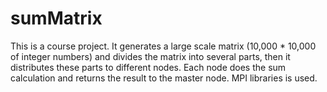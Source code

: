 # sumMatrix
This is a course project.
It generates a large scale matrix (10,000 * 10,000 of integer numbers) and divides the matrix into several parts, 
then it distributes these parts to different nodes. Each node does the sum calculation and returns the result to 
the master node. MPI libraries is used.

